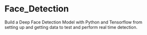 # Face_Detection
Build a Deep Face Detection Model with Python and Tensorflow from setting up and getting data to test and perform real time detection.
